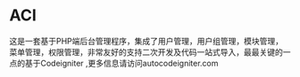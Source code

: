 # ACI
这是一套基于PHP端后台管理程序，集成了用户管理，用户组管理，模块管理，菜单管理，权限管理，非常友好的支持二次开发及代码一站式导入，最最关键的一点的基于Codeigniter ,更多信息请访问autocodeigniter.com
